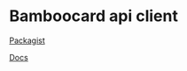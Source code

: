 # Bamboocard api client

[Packagist](https://packagist.org/packages/fypex/bamboocardportal-api-client)

[Docs](https://docs.google.com/document/d/1LgsR193DfdaXY8M1z_Fd4umk7eUwF5qp/edit)
